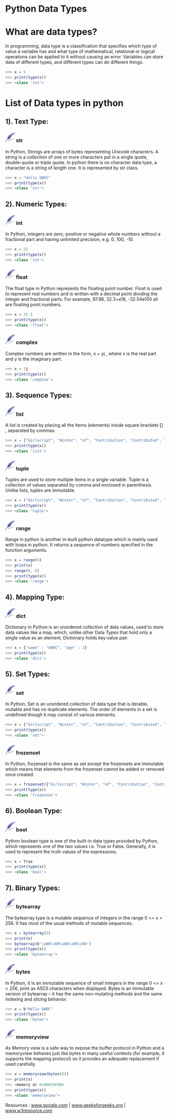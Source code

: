 
# Python Data Types

# What are data types?
In programming, data type is a classification that specifies which type of value a variable has and what type of mathematical, relational or logical operations can be applied to it without causing an error.
Variables can store data of different types, and different types can do different things.

```javascript
>>> x = 5
>>> print(type(x))
>>> <class 'int'>
```

# List of Data types in python

## 1). Text Type:	
### <img src="https://github.com/priyankapiba/priyankapiba/blob/main/feather1.png" width="30" height="30"> str </br>
   In Python, Strings are arrays of bytes representing Unicode characters. A string is a collection of one or more characters put in a single quote, double-quote or triple quote. In python there is no character data type, a character is a string of length one. It is represented by str class.
```javascript
>>> x = "Hello GWOC"
>>> print(type(x))
>>> <class 'str'>
```
## 2). Numeric Types:	
### <img src="https://github.com/priyankapiba/priyankapiba/blob/main/feather1.png" width="30" height="30"> int</br> 
   In Python, integers are zero, positive or negative whole numbers without a fractional part and having unlimited precision, e.g. 0, 100, -10.
   
  

```javascript
>>> x = 25
>>> print(type(x))
>>> <class 'int'>
```
###  <img src="https://github.com/priyankapiba/priyankapiba/blob/main/feather1.png" width="30" height="30"> float</br>
   The float type in Python represents the floating point number. Float is used to represent real numbers and is written with a decimal point dividing the integer and fractional parts. For example, 97.98, 32.3+e18, -32.54e100 all are floating point numbers.
```javascript
>>> x = 25.3
>>> print(type(x))
>>> <class 'float'>
```
### <img src="https://github.com/priyankapiba/priyankapiba/blob/main/feather1.png" width="30" height="30"> complex</br>
   Complex numbers are written in the form, x + yj , where x is the real part and y is the imaginary part.
```javascript
>>> x = 1j
>>> print(type(x))
>>> <class 'complex'>
```
## 3). Sequence Types:	
### <img src="https://github.com/priyankapiba/priyankapiba/blob/main/feather1.png" width="30" height="30"> list</br>
   A list is created by placing all the items (elements) inside square brackets [] , separated by commas.
```javascript
>>> x = ["Girlscript", "Winter", "of", "Contribution", "Contributed", "by", "Priyanka"]
>>> print(type(x))
>>> <class 'list'>
```
### <img src="https://github.com/priyankapiba/priyankapiba/blob/main/feather1.png" width="30" height="30"> tuple</br>
   Tuples are used to store multiple items in a single variable. Tuple is a collection of values separated by comma and enclosed in parenthesis. Unlike lists, tuples are immutable. 
```javascript
>>> x = ("Girlscript", "Winter", "of", "Contribution", "Contributed", "by", "Priyanka")
>>> print(type(x))
>>> <class 'tuple'>
```
### <img src="https://github.com/priyankapiba/priyankapiba/blob/main/feather1.png" width="30" height="30"> range</br>
   Range in python is another in-built python datatype which is mainly used with loops in python. It returns a sequence of numbers specified in the function arguments.
```javascript
>>> x = range(6)
>>> print(x)
>>> range(0, 6)
>>> print(type(x))
>>> <class 'range'>
```
## 4). Mapping Type:	
### <img src="https://github.com/priyankapiba/priyankapiba/blob/main/feather1.png" width="30" height="30"> dict</br>
   Dictionary in Python is an unordered collection of data values, used to store data values like a map, which, unlike other Data Types that hold only a single value as an element, Dictionary holds key:value pair.
```javascript
>>> x = {"name" : "GWOC", "age" : 2}
>>> print(type(x))
>>> <class 'dict'>
```
## 5). Set Types:	
### <img src="https://github.com/priyankapiba/priyankapiba/blob/main/feather1.png" width="30" height="30"> set</br>
   In Python, Set is an unordered collection of data type that is iterable, mutable and has no duplicate elements. The order of elements in a set is undefined though it may consist of various elements.
```javascript
>>> x = {"Girlscript", "Winter", "of", "Contribution", "Contributed", "by", "Priyanka"}
>>> print(type(x))
>>> <class 'set'>
```
### <img src="https://github.com/priyankapiba/priyankapiba/blob/main/feather1.png" width="30" height="30"> frozenset</br>
   In Python, frozenset is the same as set except the frozensets are immutable which means that elements from the frozenset cannot be added or removed once created.
```javascript
>>> x = frozenset({"Girlscript", "Winter", "of", "Contribution", "Contributed", "by", "Priyanka"})
>>> print(type(x))
>>> <class 'frozenset'>
```
## 6). Boolean Type:	
### <img src="https://github.com/priyankapiba/priyankapiba/blob/main/feather1.png" width="30" height="30"> bool</br>
   Python boolean type is one of the built-in data types provided by Python, which represents one of the two values i.e. True or False. Generally, it is used to represent the truth values of the expressions.
```javascript
>>> x = True
>>> print(type(x))
>>> <class 'bool'>
```
## 7). Binary Types:	

### <img src="https://github.com/priyankapiba/priyankapiba/blob/main/feather1.png" width="30" height="30"> bytearray</br> 
   The bytearray type is a mutable sequence of integers in the range 0 <= x < 256. It has most of the usual methods of mutable sequences.
```javascript
>>> x = bytearray(5)
>>> print(x)
>>> bytearray(b'\x00\x00\x00\x00\x00')
>>> print(type(x))
>>> <class 'bytearray'>
```
### <img src="https://github.com/priyankapiba/priyankapiba/blob/main/feather1.png" width="30" height="30"> bytes</br> 
   In Python, it is an immutable sequence of small integers in the range 0 <= x < 256, print as ASCII characters when displayed. Bytes is an immutable version of bytearray – it has the same non-mutating methods and the same indexing and slicing behavior.
```javascript
>>> x = b"Hello GWOC"
>>> print(type(x))
>>> <class 'bytes'>
```
### <img src="https://github.com/priyankapiba/priyankapiba/blob/main/feather1.png" width="30" height="30"> memoryview</br>
   As Memory view is a safe way to expose the buffer protocol in Python and a memoryview behaves just like bytes in many useful contexts (for example, it supports the mapping protocol) so it provides an adequate replacement if used carefully.
```javascript
>>> x = memoryview(bytes(5))
>>> print(x)
>>> <memory at 0x006F8FA0>
>>> print(type(x))
>>> <class 'memoryview'>
```
  
  Resources : www.google.com | www.geeksforgeeks.org | www.w3resource.com
